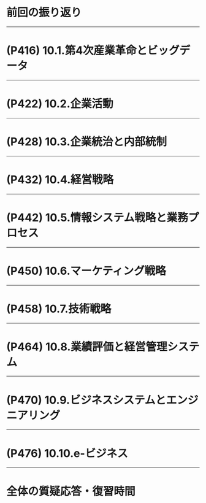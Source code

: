 # 前回の振り返り

---

# (P416) 10.1.第4次産業革命とビッグデータ

---

# (P422) 10.2.企業活動

---

# (P428) 10.3.企業統治と内部統制

---

# (P432) 10.4.経営戦略

---

# (P442) 10.5.情報システム戦略と業務プロセス

---

# (P450) 10.6.マーケティング戦略

---

# (P458) 10.7.技術戦略

---

# (P464) 10.8.業績評価と経営管理システム

---

# (P470) 10.9.ビジネスシステムとエンジニアリング

---

# (P476) 10.10.e-ビジネス

---

# 全体の質疑応答・復習時間
